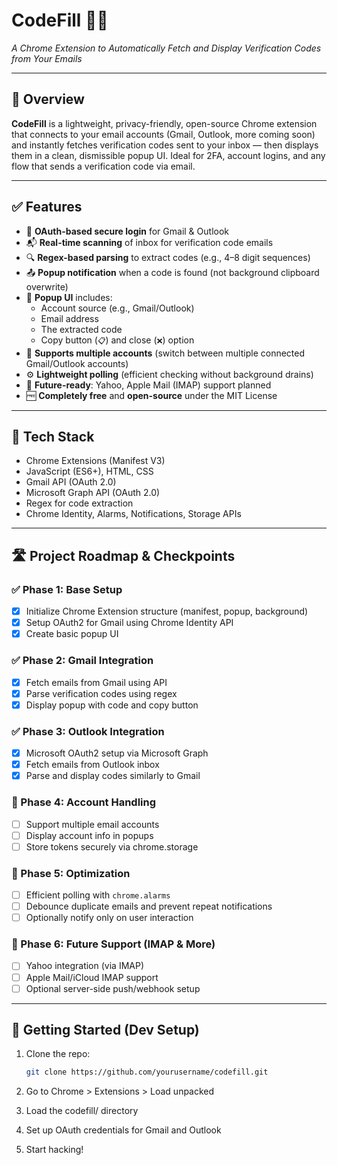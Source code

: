 # CodeFill 📨🔑

_A Chrome Extension to Automatically Fetch and Display Verification Codes from Your Emails_

---

## 📌 Overview

**CodeFill** is a lightweight, privacy-friendly, open-source Chrome extension that connects to your email accounts (Gmail, Outlook, more coming soon) and instantly fetches verification codes sent to your inbox — then displays them in a clean, dismissible popup UI. Ideal for 2FA, account logins, and any flow that sends a verification code via email.

---

## ✅ Features

- 🔐 **OAuth-based secure login** for Gmail & Outlook
- 📬 **Real-time scanning** of inbox for verification code emails
- 🔍 **Regex-based parsing** to extract codes (e.g., 4–8 digit sequences)
- 📤 **Popup notification** when a code is found (not background clipboard overwrite)
- 🧠 **Popup UI** includes:
  - Account source (e.g., Gmail/Outlook)
  - Email address
  - The extracted code
  - Copy button (`📋`) and close (`❌`) option
- 🧩 **Supports multiple accounts** (switch between multiple connected Gmail/Outlook accounts)
- ⚙️ **Lightweight polling** (efficient checking without background drains)
- 🚀 **Future-ready**: Yahoo, Apple Mail (IMAP) support planned
- 🆓 **Completely free** and **open-source** under the MIT License

---

## 🧱 Tech Stack

- Chrome Extensions (Manifest V3)
- JavaScript (ES6+), HTML, CSS
- Gmail API (OAuth 2.0)
- Microsoft Graph API (OAuth 2.0)
- Regex for code extraction
- Chrome Identity, Alarms, Notifications, Storage APIs

---

## 🛣️ Project Roadmap & Checkpoints

### ✅ Phase 1: Base Setup

- [x] Initialize Chrome Extension structure (manifest, popup, background)
- [x] Setup OAuth2 for Gmail using Chrome Identity API
- [x] Create basic popup UI

### ✅ Phase 2: Gmail Integration

- [x] Fetch emails from Gmail using API
- [x] Parse verification codes using regex
- [x] Display popup with code and copy button

### ✅ Phase 3: Outlook Integration

- [x] Microsoft OAuth2 setup via Microsoft Graph
- [x] Fetch emails from Outlook inbox
- [x] Parse and display codes similarly to Gmail

### 🔄 Phase 4: Account Handling

- [ ] Support multiple email accounts
- [ ] Display account info in popups
- [ ] Store tokens securely via chrome.storage

### 🔄 Phase 5: Optimization

- [ ] Efficient polling with `chrome.alarms`
- [ ] Debounce duplicate emails and prevent repeat notifications
- [ ] Optionally notify only on user interaction

### 🔄 Phase 6: Future Support (IMAP & More)

- [ ] Yahoo integration (via IMAP)
- [ ] Apple Mail/iCloud IMAP support
- [ ] Optional server-side push/webhook setup

---

## 🚀 Getting Started (Dev Setup)

1. Clone the repo:
   ```bash
   git clone https://github.com/yourusername/codefill.git
   ```
2. Go to Chrome > Extensions > Load unpacked

3. Load the codefill/ directory

4. Set up OAuth credentials for Gmail and Outlook

5. Start hacking!
